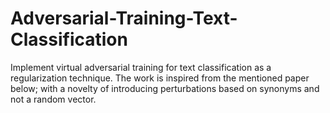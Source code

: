 # Adversarial-Training-Text-Classification
Implement virtual adversarial training for text classification as a regularization technique. The work is inspired from the mentioned paper below; with a novelty of introducing perturbations based on synonyms and not a random vector.
